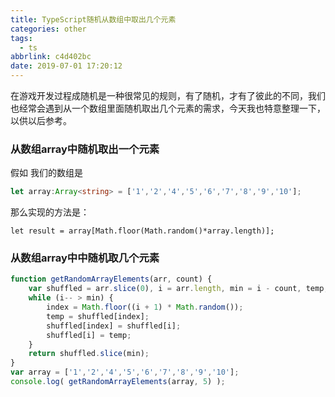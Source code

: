 ```yaml
---
title: TypeScript随机从数组中取出几个元素
categories: other
tags:
  - ts
abbrlink: c4d402bc
date: 2019-07-01 17:20:12
---
```


在游戏开发过程成随机是一种很常见的规则，有了随机，才有了彼此的不同，我们也经常会遇到从一个数组里面随机取出几个元素的需求，今天我也特意整理一下，以供以后参考。

<!-- more -->

### 从数组array中随机取出一个元素

假如 我们的数组是

```typescript
let array:Array<string> = ['1','2','4','5','6','7','8','9','10'];
```

那么实现的方法是：

```
let result = array[Math.floor(Math.random()*array.length)];
```

### 从数组array中中随机取几个元素

```typescript
function getRandomArrayElements(arr, count) {
    var shuffled = arr.slice(0), i = arr.length, min = i - count, temp, index;
    while (i-- > min) {
        index = Math.floor((i + 1) * Math.random());
        temp = shuffled[index];
        shuffled[index] = shuffled[i];
        shuffled[i] = temp;
    }
    return shuffled.slice(min);
}
var array = ['1','2','4','5','6','7','8','9','10'];
console.log( getRandomArrayElements(array, 5) );
```

